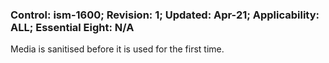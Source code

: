### Control: ism-1600; Revision: 1; Updated: Apr-21; Applicability: ALL; Essential Eight: N/A
<p>Media is sanitised before it is used for the first time.</p>